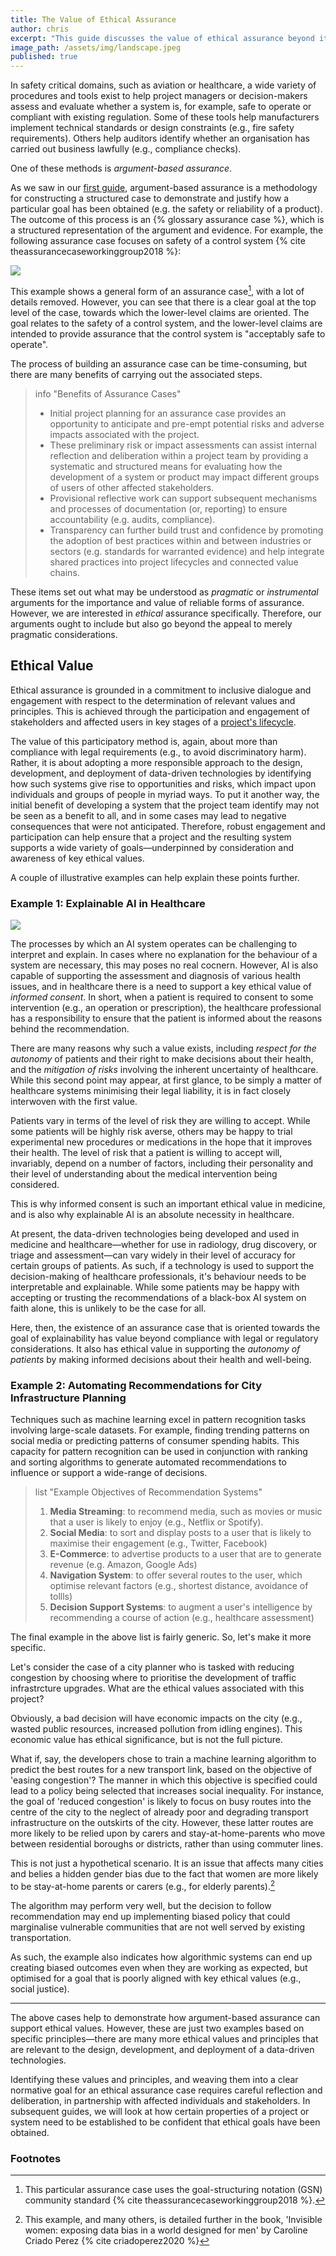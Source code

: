 ```yaml
---
title: The Value of Ethical Assurance
author: chris
excerpt: "This guide discusses the value of ethical assurance beyond its pragmatic role in supporting governance and compliance, and offers a couple of case studies to help demonstrate its central claims."
image_path: /assets/img/landscape.jpeg
published: true
---
```


In safety critical domains, such as aviation or healthcare, a wide variety of procedures and tools exist to help project managers or decision-makers assess and evaluate whether a system is, for example, safe to operate or compliant with existing regulation.
Some of these tools help manufacturers implement technical standards or design constraints (e.g., fire safety requirements). Others help auditors identify whether an organisation has carried out business lawfully (e.g., compliance checks).

One of these methods is _argument-based assurance_.

As we saw in our [first guide](what-is-ethical-assurance.md), argument-based assurance is a methodology for constructing a structured case to demonstrate and justify how a particular goal has been obtained (e.g. the safety or reliability of a product).
The outcome of this process is an {% glossary assurance case %}, which is a structured representation of the argument and evidence.
For example, the following assurance case focuses on safety of a control system {% cite theassurancecaseworkinggroup2018 %}:

<img class="post-img" src="/assets/img/gsn.png" />

This example shows a general form of an assurance case[^gsn], with a lot of details removed.
However, you can see that there is a clear goal at the top level of the case, towards which the lower-level claims are oriented.
The goal relates to the safety of a control system, and the lower-level claims are intended to provide assurance that the control system is "acceptably safe to operate".

[^gsn]: This particular assurance case uses the goal-structuring notation (GSN) community standard {% cite theassurancecaseworkinggroup2018 %}.

The process of building an assurance case can be time-consuming, but there are many benefits of carrying out the associated steps.

> info "Benefits of Assurance Cases"
> - Initial project planning for an assurance case provides an opportunity to anticipate and pre-empt potential risks and adverse impacts associated with the project.
> - These preliminary risk or impact assessments can assist internal reflection and deliberation within a project team by providing a systematic and structured means for evaluating how the development of a system or product may impact different groups of users of other affected stakeholders.
> - Provisional reflective work can support subsequent mechanisms and processes of documentation (or, reporting) to ensure accountability (e.g. audits, compliance).
> - Transparency can further build trust and confidence by promoting the adoption of best practices within and between industries or sectors (e.g. standards for warranted evidence) and help integrate shared practices into project lifecycles and connected value chains.

These items set out what may be understood as _pragmatic_ or _instrumental_ arguments for the importance and value of reliable forms of assurance.
However, we are interested in _ethical_ assurance specifically.
Therefore, our arguments ought to include but also go beyond the appeal to merely pragmatic considerations.

## Ethical Value
Ethical assurance is grounded in a commitment to inclusive dialogue and engagement with respect to the determination of relevant values and principles.
This is achieved through the participation and engagement of stakeholders and affected users in key stages of a [project's lifecycle](the-project-lifecycle.md).

The value of this participatory method is, again, about more than compliance with legal requirements (e.g., to avoid discriminatory harm). 
Rather, it is about adopting a more responsible approach to the design, development, and deployment of data-driven technologies by identifying how such systems give rise to opportunities and risks, which impact upon individuals and groups of people in myriad ways.
To put it another way, the initial benefit of developing a system that the project team identify may not be seen as a benefit to all, and in some cases may lead to negative consequences that were not anticipated.
Therefore, robust engagement and participation can help ensure that a project and the resulting system supports a wide variety of goals—underpinned by consideration and awareness of key ethical values.

A couple of illustrative examples can help explain these points further.

### Example 1: Explainable AI in Healthcare

<img class="post-img" src="/assets/img/participatory-design.png" />

The processes by which an AI system operates can be challenging to interpret and explain.
In cases where no explanation for the behaviour of a system are necessary, this may poses no real cocnern. 
However, AI is also capable of supporting the assessment and diagnosis of various health issues, and in healthcare there is a need to support a key ethical value of *informed consent*.
In short, when a patient is required to consent to some intervention (e.g., an operation or prescription), the healthcare professional has a responsibility to ensure that the patient is informed about the reasons behind the recommendation.

There are many reasons why such a value exists, including *respect for the autonomy* of patients and their right to make decisions about their health, and the *mitigation of risks* involving the inherent uncertainty of healthcare. 
While this second point may appear, at first glance, to be simply a matter of healthcare systems minimising their legal liability, it is in fact closely interwoven with the first value.

Patients vary in terms of the level of risk they are willing to accept. 
While some patients will be highly risk averse, others may be happy to trial experimental new procedures or medications in the hope that it improves their health.
The level of risk that a patient is willing to accept will, invariably, depend on a number of factors, including their personality and their level of understanding about the medical intervention being considered.

This is why informed consent is such an important ethical value in medicine, and is also why explainable AI is an absolute necessity in healthcare.

At present, the data-driven technologies being developed and used in medicine and healthcare—whether for use in radiology, drug discovery, or triage and assessment—can vary widely in their level of accuracy for certain groups of patients.
As such, if a technology is used to support the decision-making of healthcare professionals, it's behaviour needs to be interpretable and explainable.
While some patients may be happy with accepting or trusting the recommendations of a black-box AI system on faith alone, this is unlikely to be the case for all.

Here, then, the existence of an assurance case that is oriented towards the goal of explainability has value beyond compliance with legal or regulatory considerations.
It also has ethical value in supporting the _autonomy of patients_ by making informed decisions about their health and well-being.

### Example 2: Automating Recommendations for City Infrastructure Planning
Techniques such as machine learning excel in pattern recognition tasks involving large-scale datasets. 
For example, finding trending patterns on social media or predicting patterns of consumer spending habits.
This capacity for pattern recognition can be used in conjunction with ranking and sorting algorithms to generate automated recommendations to influence or support a wide-range of decisions.

> list "Example Objectives of Recommendation Systems"
> 1. **Media Streaming**: to recommend media, such as movies or music that a user is likely to enjoy (e.g., Netflix or Spotify).
> 2. **Social Media**: to sort and display posts to a user that is likely to maximise their engagement (e.g., Twitter, Facebook)
> 3. **E-Commerce**: to advertise products to a user that are to generate revenue (e.g. Amazon, Google Ads)
> 4. **Navigation System**: to offer several routes to the user, which optimise relevant factors (e.g., shortest distance, avoidance of tollls)
> 5. **Decision Support Systems**: to augment a user's intelligence by recommending a course of action (e.g., healthcare assessment)

The final example in the above list is fairly generic.
So, let's make it more specific.

Let's consider the case of a city planner who is tasked with reducing congestion by choosing where to prioritise the development of traffic infrastrcture upgrades. What are the ethical values associated with this project?

Obviously, a bad decision will have economic impacts on the city (e.g., wasted public resources, increased pollution from idling engines). This economic value has ethical significance, but is not the full picture.

What if, say, the developers chose to train a machine learning algorithm to predict the best routes for a new transport link, based on the objective of 'easing congestion'?
The manner in which this objective is specified could lead to a policy being selected that increases social inequality.
For instance, the goal of 'reduced congestion' is likely to focus on busy routes into the centre of the city to the neglect of already poor and degrading transport infrastructure on the outskirts of the city. 
However, these latter routes are more likely to be relied upon by carers and stay-at-home-parents who move between residential boroughs or districts, rather than using commuter lines.

This is not just a hypothetical scenario.
It is an issue that affects many cities and belies a hidden gender bias due to the fact that women are more likely to be stay-at-home parents or carers (e.g., for elderly parents).[^hidden]
[^hidden]: This example, and many others, is detailed further in the book, 'Invisible women: exposing data bias in a world designed for men' by Caroline Criado Perez {% cite criadoperez2020 %}

The algorithm may perform very well, but the decision to follow recommendation may end up implementing biased policy that could marginalise vulnerable communities that are not well served by existing transportation.

As such, the example also indicates how algorithmic systems can end up creating biased outcomes even when they are working as expected, but optimised for a goal that is poorly aligned with key ethical values (e.g., social justice).

* * *

The above cases help to demonstrate how argument-based assurance can support ethical values. 
However, these are just two examples based on specific principles—there are many more ethical values and principles that are relevant to the design, development, and deployment of a data-driven technologies.

Identifying these values and principles, and weaving them into a clear normative goal for an ethical assurance case requires careful reflection and deliberation, in partnership with affected individuals and stakeholders. 
In subsequent guides, we will look at how certain properties of a project or system need to be established to be confident that ethical goals have been obtained.

<h3>Footnotes</h3>
